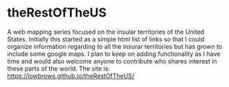 # theRestOfTheUS
A web mapping series focused on the insular territories of the United States.  Initially this started as a simple html list of links so that I could organize information regarding to all the insurar territories but has grown to include some google maps.  I plan to keep on adding functionality as I have time and would also welcome anyone to contribute who shares interest in these parts of the world.
The site is: https://lowbrows.github.io/theRestOfTheUS/
